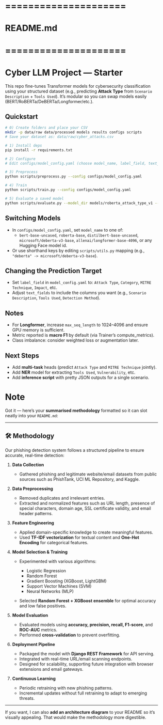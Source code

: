 
# =====================
# README.md
# =====================
# Cyber LLM Project — Starter

This repo fine-tunes Transformer models for cybersecurity classification using your structured dataset (e.g., predicting **Attack Type** from `Scenario Description` + `Tools Used`). It’s modular so you can swap models easily (BERT/RoBERTa/DeBERTa/Longformer/etc.).

## Quickstart

```bash
# 0) Create folders and place your CSV
mkdir -p data/raw data/processed models results configs scripts
# Save your dataset as: data/raw/cyber_attacks.csv

# 1) Install deps
pip install -r requirements.txt

# 2) Configure
# Edit configs/model_config.yaml (choose model_name, label_field, text_fields)

# 3) Preprocess
python scripts/preprocess.py --config configs/model_config.yaml

# 4) Train
python scripts/train.py --config configs/model_config.yaml

# 5) Evaluate a saved model
python scripts/evaluate.py --model_dir models/roberta_attack_type_v1 --processed_dir data/processed
```

## Switching Models
- In `configs/model_config.yaml`, set `model_name` to one of:
  - `bert-base-uncased`, `roberta-base`, `distilbert-base-uncased`, `microsoft/deberta-v3-base`, `allenai/longformer-base-4096`, or any Hugging Face model id.
- Or use shorthand keys by editing `scripts/utils.py` mapping (e.g., `"deberta" -> microsoft/deberta-v3-base`).

## Changing the Prediction Target
- Set `label_field` in `model_config.yaml` to: `Attack Type`, `Category`, `MITRE Technique`, `Impact`, etc.
- Adjust `text_fields` to include the columns you want (e.g., `Scenario Description`, `Tools Used`, `Detection Method`).

## Notes
- For **Longformer**, increase `max_seq_length` to 1024–4096 and ensure GPU memory is sufficient.
- Metric reported is **macro F1** by default (via Trainer’s compute_metrics).
- Class imbalance: consider weighted loss or augmentation later.

## Next Steps
- Add **multi-task** heads (predict `Attack Type` and `MITRE Technique` jointly).
- Add **NER** model for extracting `Tools Used`, `Vulnerability`, etc.
- Add **inference script** with pretty JSON outputs for a single scenario.



# Note

Got it — here’s your **summarised methodology** formatted so it can slot neatly into your `README.md`:

---

## 🛠 Methodology

Our phishing detection system follows a structured pipeline to ensure accurate, real-time detection:

1. **Data Collection**

   * Gathered phishing and legitimate website/email datasets from public sources such as PhishTank, UCI ML Repository, and Kaggle.

2. **Data Preprocessing**

   * Removed duplicates and irrelevant entries.
   * Extracted and normalized features such as URL length, presence of special characters, domain age, SSL certificate validity, and email header patterns.

3. **Feature Engineering**

   * Applied domain-specific knowledge to create meaningful features.
   * Used **TF-IDF vectorization** for textual content and **One-Hot Encoding** for categorical features.

4. **Model Selection & Training**

   * Experimented with various algorithms:

     * Logistic Regression
     * Random Forest
     * Gradient Boosting (XGBoost, LightGBM)
     * Support Vector Machines (SVM)
     * Neural Networks (MLP)
   * Selected **Random Forest + XGBoost ensemble** for optimal accuracy and low false positives.

5. **Model Evaluation**

   * Evaluated models using **accuracy, precision, recall, F1-score**, and **ROC-AUC** metrics.
   * Performed **cross-validation** to prevent overfitting.

6. **Deployment Pipeline**

   * Packaged the model with **Django REST Framework** for API serving.
   * Integrated with real-time URL/email scanning endpoints.
   * Designed for scalability, supporting future integration with browser extensions and email gateways.

7. **Continuous Learning**

   * Periodic retraining with new phishing patterns.
   * Incremental updates without full retraining to adapt to emerging threats.

---

If you want, I can also **add an architecture diagram** to your README so it’s visually appealing. That would make the methodology more digestible.
